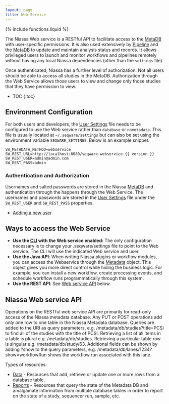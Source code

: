 ```yaml
---
layout: page
title: Web Service
---
```

{% include functions.liquid %}

The Niassa Web service is a RESTful API to facilitate access to the 
[MetaDB]({{version_url}}/metadb) with user-specific permissions. It is also used
extensively by [Pipeline]({{version_url}}/pipeline) and the 
[MetaDB]({{version_url}}/metadb) to update and maintain analysis status and 
records. It allows privileged users to launch and monitor workflows and 
pipelines remotely without having any local Niassa dependencies (other than the 
`settings` file).

Once authenticated, Niassa has a further level of authorization. Not all users 
should be able to access all studies in the MetaDB. Authorization through the 
Web Service allows those users to view and change only those studies that they 
have permission to view.

* TOC
{:toc}

## Environment Configuration
For both users and developers, the [User Settings]({{version_url}}/environment/user-configuration)
file needs to be configured to use the Web service rather than `database` or
`nometadata`. This file is usually located at `~/.seqware/settings` but can also be set using the environment variable `SEQWARE_SETTINGS`. Below is an
example snippet.

```
SW_METADATA_METHOD=webservice
SW_REST_URL=http://localhost:8080/seqware-webservice-{{ version }}
SW_REST_USER=admin@admin.com
SW_REST_PASS=admin
```

### Authentication and Authorization

Usernames and salted passwords are stored in the Niassa 
[MetaDB]({{version_url}}/metadb) and authentication through the happens through 
the Web Service. The usernames and passwords are stored in the 
[User Settings]({{version_url}}/environment/user-configuration) file under the
`SW_REST_USER` and `SW_REST_PASS` properties.

* [Adding a new user]({{version_url}}/web-service/new-user)


## Ways to access the Web Service 

* **Use the [CLI]({{version_url}}/CLI) with the Web service enabled:** The only 
  configuration necessary is to change your .seqware/settings file to point to 
  the Web service. The CLI will use the indicated Web service and user.
* **Use the Java API**: When writing Niassa plugins or workflow modules, you can 
  access the Webservice through the 
  [Metadata](https://github.com/oicr-gsi/niassa/blob/develop/seqware-common/src/main/java/net/sourceforge/seqware/common/metadata/Metadata.java) 
  object. This object gives you more direct control while hiding the business 
  logic. For example, you can install a new workflow, create processing events, 
  and schedule workflow runs programmatically through this system.
* **Use the REST API**: See [Web service API](#niassa-web-service-api) below.

## Niassa Web service API

Operations on the RESTful web service API are primarily for read-only access of 
the Niassa metadata database. Any PUT or POST operations add only one row to one
table in the Niassa Metadata database. Queries are added to the URI as query 
parameters, e.g. /metadata/db/studies?title=PCSI to find all of the studies with
the title of PCSI. Retrieving a list of all items in a table is plural 
e.g. /metadata/db/studies. Retrieving a particular table row is singular 
e.g. /metadata/db/study/63. Additional fields can be shown by adding ?show to the query parameters, 
e.g. /metadata/db/lanes/1234?show=workflowRun shows the workflow run associated 
with this lane. 

Types of resources:
* [Data]({{version_url}}/web-service/db) - Resources that add, retrieve or 
  update one or more rows from a database table.
* [Reports]({{version_url}}/web-service/report) - Resources that query the 
  state of the Metadata DB and amalgamate information from multiple database 
  tables in order to report on the state of a study, sequencer run, sample, etc. 


